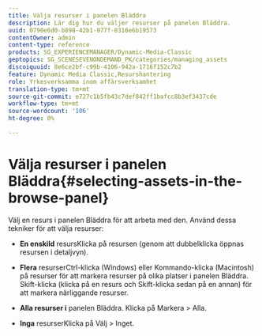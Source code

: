 ```yaml
---
title: Välja resurser i panelen Bläddra
description: Lär dig hur du väljer resurser på panelen Bläddra.
uuid: 0790e6d0-b898-42b1-977f-8316e6b19573
contentOwner: admin
content-type: reference
products: SG_EXPERIENCEMANAGER/Dynamic-Media-Classic
geptopics: SG_SCENESEVENONDEMAND_PK/categories/managing_assets
discoiquuid: 8e6ce2bf-c99b-4106-942a-1716f152c7b2
feature: Dynamic Media Classic,Resurshantering
role: Yrkesverksamma inom affärsverksamhet
translation-type: tm+mt
source-git-commit: e727c1b5fb43c7def842ff1bafcc8b3ef3437cde
workflow-type: tm+mt
source-wordcount: '106'
ht-degree: 0%

---
```



# Välja resurser i panelen Bläddra{#selecting-assets-in-the-browse-panel}

Välj en resurs i panelen Bläddra för att arbeta med den. Använd dessa tekniker för att välja resurser:

* **En enskild**
resursKlicka på resursen (genom att dubbelklicka öppnas resursen i detaljvyn).

* **Flera**
resurserCtrl-klicka (Windows) eller Kommando-klicka (Macintosh) på resurser för att markera resurser på olika platser i panelen Bläddra. Skift-klicka (klicka på en resurs och Skift-klicka sedan på en annan) för att markera närliggande resurser.

* **Alla resurser i**
panelen Bläddra. Klicka på Markera > Alla.

* **Inga**
resurserKlicka på Välj > Inget.
